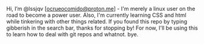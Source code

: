 Hi, I’m @lssjqv [ocrueocomido@proton.me] - I'm merely a linux user on the road to become a power user.
Also, I'm currently learning CSS and html while tinkering with other things related.
If you found this repo by typing gibberish in the search bar, thanks for stopping by!
For now, I'll be using this to learn how to deal with git repos and whatnot.
bye.
